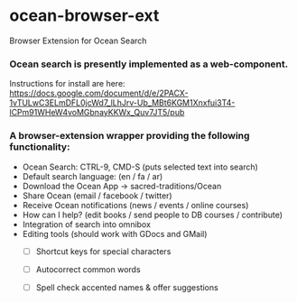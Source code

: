 # ocean-browser-ext
Browser Extension for Ocean Search


### Ocean search is presently implemented as a web-component.

Instructions for install are here:  https://docs.google.com/document/d/e/2PACX-1vTULwC3ELmDFL0jcWd7_lLhJrv-Ub_MBt6KGM1Xnxfui3T4-lCPm91WHeW4voMGbnayKKWx_Quv7JT5/pub

### A browser-extension wrapper providing the following functionality:

* Ocean Search: CTRL-9, CMD-S (puts selected text into search)
* Default search language: (en / fa / ar)
* Download the Ocean App -> sacred-traditions/Ocean
* Share Ocean (email / facebook / twitter)
* Receive Ocean notifications (news / events / online courses)
* How can I help? (edit books / send people to DB courses / contribute)
* Integration of search into omnibox
* Editing tools  (should work with GDocs and GMail)
  * [ ]  Shortcut keys for special characters
  * [  ] Autocorrect common words
  * [  ] Spell check accented names & offer suggestions

